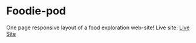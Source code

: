 # Foodie-pod
One page responsive layout of a food exploration web-site!
Live site: [Live Site](https://riyasai22.github.io/Foodie-pod/index.html)
